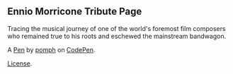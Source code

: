Ennio Morricone Tribute Page
----------------------------
Tracing the musical journey of one of the world's foremost  film composers who remained true to his roots and eschewed the mainstream bandwagon.

A [Pen](https://codepen.io/pomph/pen/vYLwBre) by [pomph](https://codepen.io/pomph) on [CodePen](https://codepen.io).

[License](https://codepen.io/pomph/pen/vYLwBre/license).